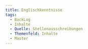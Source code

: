 ```yaml
---
title: Englischkenntnisse
tags:
  - BackLog
  - Inhalte
  - Quelle: Stellenausschreibungen
  - Themenfeld: Inhalte
  - Master
---
```

